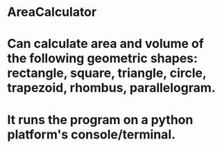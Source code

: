 # AreaCalculator
# Can calculate area and volume of the following geometric shapes: rectangle, square, triangle, circle, trapezoid, rhombus, parallelogram.
# It runs the program on a python platform's console/terminal.
